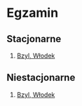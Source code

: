 # Egzamin


## Stacjonarne

1. [Bzyl, Włodek](https://github.com/egzamin/solutions)


## Niestacjonarne

1. [Bzyl, Włodek](https://github.com/egzamin/solutions)
